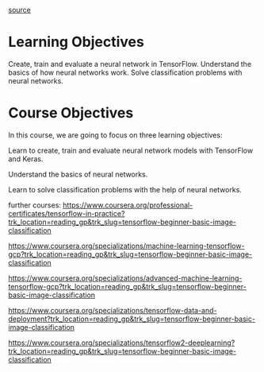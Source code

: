 [source](https://www.coursera.org/programs/sagarmatha-college-of-science-and-technology-on-coursera-90y1m/projects/tensorflow-beginner-basic-image-classification?collectionId=H2YfI)


# Learning Objectives
Create, train and evaluate a neural network in TensorFlow.
Understand the basics of how neural networks work.
Solve classification problems with neural networks.

# Course Objectives
In this course, we are going to focus on three learning objectives:

Learn to create, train and evaluate neural network models with TensorFlow and Keras.

Understand the basics of neural networks.

Learn to solve classification problems with the help of neural networks.

further courses:
https://www.coursera.org/professional-certificates/tensorflow-in-practice?trk_location=reading_gp&trk_slug=tensorflow-beginner-basic-image-classification

https://www.coursera.org/specializations/machine-learning-tensorflow-gcp?trk_location=reading_gp&trk_slug=tensorflow-beginner-basic-image-classification

https://www.coursera.org/specializations/advanced-machine-learning-tensorflow-gcp?trk_location=reading_gp&trk_slug=tensorflow-beginner-basic-image-classification

https://www.coursera.org/specializations/tensorflow-data-and-deployment?trk_location=reading_gp&trk_slug=tensorflow-beginner-basic-image-classification

https://www.coursera.org/specializations/tensorflow2-deeplearning?trk_location=reading_gp&trk_slug=tensorflow-beginner-basic-image-classification